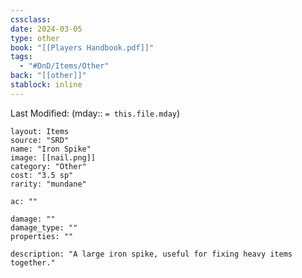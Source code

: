 ```yaml
---
cssclass: 
date: 2024-03-05
type: other
book: "[[Players Handbook.pdf]]"
tags:
  - "#DnD/Items/Other"
back: "[[other]]"
stablock: inline
---
```

Last Modified: (mday:: `= this.file.mday`)


```statblock
layout: Items
source: "SRD"
name: "Iron Spike"
image: [[nail.png]]
category: "Other"
cost: "3.5 sp"
rarity: "mundane"

ac: ""

damage: ""
damage_type: ""
properties: ""

description: "A large iron spike, useful for fixing heavy items together."
```